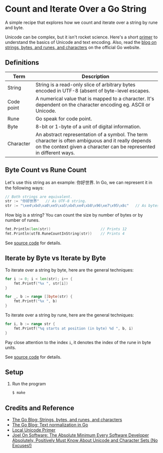 # Count and Iterate Over a Go String

A simple recipe that explores how we count and iterate over a string by rune and byte.

Unicode can be complex, but it isn't rocket science. Here's a short [primer](../../docs/unicode.md) to understand the basics of Unicode and text encoding. Also, read the [blog on strings, bytes, and runes, and characters](https://blog.golang.org/strings) on the official Go website.

## Definitions

| Term           | Description  |
|----------------|--------------|
| String         | String is a read-only slice of arbitrary bytes encoded in UTF-8 (absent of byte-level escapes. |
| Code point     | A numerical value that is mapped to a character. It's dependent on the character encoding eg. ASCII or Unicode. |
| Rune           | Go speak for code point. |
| Byte           | 8-bit or 1-byte of a unit of digital information. |
| Character      | An abstract representation of a symbol. The term character is often ambiguous and it really depends on the context given a character can be represented in different ways. |

## Byte Count vs Rune Count

Let's use this string as an example: 你好世界. In Go, we can represent it in the following ways:

```go
// Both strings are equivalent.
str := "你好世界"   // As UTF-8 string.
str := "\xe4\xbd\xa0\xe5\xa5\xbd\xe4\xb8\x96\xe7\x95\x8c"   // As bytes using byte-level escapes.
```

How big is a string? You can count the size by number of bytes or by number of runes.

```go
fmt.Println(len(str))                       // Prints 12
fmt.Println(utf8.RuneCountInString(str))    // Prints 4
```

See [source code](main.go) for details.

## Iterate by Byte vs Iterate by Byte

To iterate over a string by byte, here are the general techniques:

```go
for i := 0; i < len(str); i++ {
	fmt.Printf("%x ", str[i])
}

for _, b := range []byte(str) {
	fmt.Printf("%x ", b)
}
```

To iterate over a string by rune, here are the general techniques:

```go
for i, b := range str {
	fmt.Printf("%q starts at position (in byte) %d ", b, i)
}
```

Pay close attention to the index `i`, it denotes the index of the rune in byte units.

See [source code](main.go) for details.

## Setup

1. Run the program

   ```bash
   $ make
   ```

## Credits and Reference

* [The Go Blog: Strings, bytes, and runes, and characters](https://blog.golang.org/strings)
* [The Go Blog: Text normalization in Go](https://blog.golang.org/normalization)
* [Local Unicode Primer](../../docs/unicode.md)
* [Joel On Software: The Absolute Minimum Every Software Developer Absolutely, Positively Must Know About Unicode and Character Sets (No Excuses!)](http://www.joelonsoftware.com/articles/Unicode.html)
